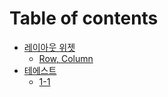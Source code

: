# Table of contents

* [레이아웃 위젯](README.md)
  * [Row, Column](레이아웃-위젯/row-column.md)
* [테에스트](undefined/README.md)
  * [1-1](undefined/1-1.md)
